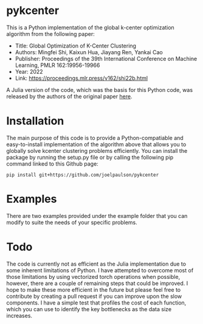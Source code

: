 # pykcenter
This is a Python implementation of the global k-center optimization algorithm from the following paper:

- Title: Global Optimization of K-Center Clustering
- Authors: Mingfei Shi, Kaixun Hua, Jiayang Ren, Yankai Cao
- Publisher: Proceedings of the 39th International Conference on Machine Learning, PMLR 162:19956-19966
- Year: 2022
- Link: https://proceedings.mlr.press/v162/shi22b.html

A Julia version of the code, which was the basis for this Python code, was released by the authors of the original paper [here](https://github.com/YankaiGroup/global_kcenter).

# Installation
The main purpose of this code is to provide a Python-compatiable and easy-to-install implementation of the algorithm above that allows you to globally solve kcenter clustering problems efficiently. You can install the package by running the setup.py file or by calling the following pip command linked to this Github page:

```
pip install git+https://github.com/joelpaulson/pykcenter
```

# Examples
There are two examples provided under the example folder that you can modify to suite the needs of your specific problems. 

# Todo
The code is currently not as efficient as the Julia implementation due to some inherent limitations of Python. I have attempted to overcome most of those limitations by using vectorized torch operations when possible, however, there are a couple of remaining steps that could be improved. I hope to make these more efficient in the future but please feel free to contribute by creating a pull request if you can improve upon the slow components. I have a simple test that profiles the cost of each function, which you can use to identify the key bottlenecks as the data size increases.
